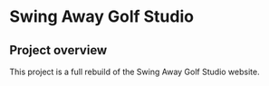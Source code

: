 # Swing Away Golf Studio

## Project overview

This project is a full rebuild of the Swing Away Golf Studio website.
